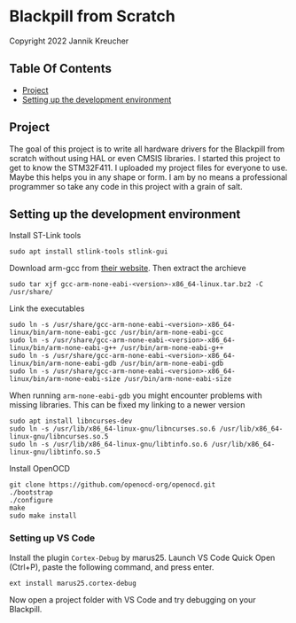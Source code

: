 # Blackpill from Scratch

Copyright 2022 Jannik Kreucher


## Table Of Contents
  - [Project](#project)
  - [Setting up the development environment](#setting-up-the-development-environment)

## Project
The goal of this project is to write all hardware drivers for the Blackpill from scratch without using HAL or even CMSIS libraries. I started this project to get to know the STM32F411. I uploaded my project files for everyone to use. Maybe this helps you in any shape or form. I am by no means a professional programmer so take any code in this project with a grain of salt.


## Setting up the development environment

Install ST-Link tools
```
sudo apt install stlink-tools stlink-gui
```

Download arm-gcc from [their website](https://developer.arm.com/tools-and-software/open-source-software/developer-tools/gnu-toolchain/gnu-rm/downloads). Then extract the archieve
```
sudo tar xjf gcc-arm-none-eabi-<version>-x86_64-linux.tar.bz2 -C /usr/share/
```

Link the executables
```
sudo ln -s /usr/share/gcc-arm-none-eabi-<version>-x86_64-linux/bin/arm-none-eabi-gcc /usr/bin/arm-none-eabi-gcc
sudo ln -s /usr/share/gcc-arm-none-eabi-<version>-x86_64-linux/bin/arm-none-eabi-g++ /usr/bin/arm-none-eabi-g++
sudo ln -s /usr/share/gcc-arm-none-eabi-<version>-x86_64-linux/bin/arm-none-eabi-gdb /usr/bin/arm-none-eabi-gdb
sudo ln -s /usr/share/gcc-arm-none-eabi-<version>-x86_64-linux/bin/arm-none-eabi-size /usr/bin/arm-none-eabi-size
```

When running `arm-none-eabi-gdb` you might encounter problems with missing libraries. This can be fixed my linking to a newer version
```
sudo apt install libncurses-dev
sudo ln -s /usr/lib/x86_64-linux-gnu/libncurses.so.6 /usr/lib/x86_64-linux-gnu/libncurses.so.5
sudo ln -s /usr/lib/x86_64-linux-gnu/libtinfo.so.6 /usr/lib/x86_64-linux-gnu/libtinfo.so.5
```

Install OpenOCD
```
git clone https://github.com/openocd-org/openocd.git
./bootstrap
./configure
make
sudo make install
```

### Setting up VS Code
Install the plugin `Cortex-Debug` by marus25. Launch VS Code Quick Open (Ctrl+P), paste the following command, and press enter.
```
ext install marus25.cortex-debug
```

Now open a project folder with VS Code and try debugging on your Blackpill.

